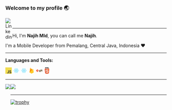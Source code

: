 ### Welcome to my profile :earth_asia:

<a target="_blank" href="https://www.linkedin.com/in/najihmld/">
  <img align="left" alt="Linkedin" width="22px" src="https://upload.wikimedia.org/wikipedia/commons/e/e9/Linkedin_icon.svg" />
</a>
</br>

---- 
Hi, I'm **Najih Mld**, you can call me **Najih**. 

I'm a Mobile Developer from Pemalang, Central Java, Indonesia :heart:


----
**Languages and Tools:**  

<code><img height="20" src="https://raw.githubusercontent.com/github/explore/80688e429a7d4ef2fca1e82350fe8e3517d3494d/topics/javascript/javascript.png"></code>
<code><img height="20" src="https://raw.githubusercontent.com/github/explore/80688e429a7d4ef2fca1e82350fe8e3517d3494d/topics/react/react.png"></code>
<code><img height="20" src="https://raw.githubusercontent.com/github/explore/80688e429a7d4ef2fca1e82350fe8e3517d3494d/topics/react-native/react-native.png"></code>
<code><img height="20" src="https://raw.githubusercontent.com/github/explore/80688e429a7d4ef2fca1e82350fe8e3517d3494d/topics/firebase/firebase.png"></code>
<code><img height="20" src="https://raw.githubusercontent.com/github/explore/80688e429a7d4ef2fca1e82350fe8e3517d3494d/topics/git/git.png"></code>
<code><img height="20" src="https://raw.githubusercontent.com/github/explore/80688e429a7d4ef2fca1e82350fe8e3517d3494d/topics/html/html.png"></code>

----
<div>
  <img height="170" align="left" src="https://github-readme-stats.vercel.app/api?username=najihmld&count_private=true&include_all_commits=true" />
  <img src="https://github-readme-stats.vercel.app/api/top-langs/?username=najihmld&layout=compact" />
</div>

----
[![trophy](https://github-profile-trophy.vercel.app/?username=najihmld)](https://github.com/ryo-ma/github-profile-trophy)

